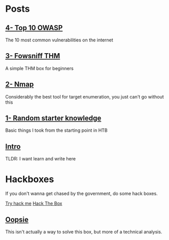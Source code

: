 # Posts


## [4- Top 10 OWASP](https://korrectional.github.io/Posts/4-Top10-OWASP.txt)
The 10 most common vulnerabilities on the internet

## [3- Fowsniff THM](https://korrectional.github.io/Posts/3-Fowsniff.txt)
A simple THM box for beginners


## [2- Nmap](https://korrectional.github.io/Posts/nmap.txt)
Considerably the best tool for target enumeration, you just can't go without this


## [1- Random starter knowledge](https://korrectional.github.io/Posts/RStarterK.txt)
Basic things I took from the starting point in HTB


## [Intro](https://korrectional.github.io/Posts/Intro.txt)
TLDR: I want learn and write here





# Hackboxes
If you don't wanna get chased by the government, do some hack boxes.

[Try hack me](https://tryhackme.com)
[Hack The Box](https://app.hackthebox.com)


## [Oopsie](https://korrectional.github.io/HTB/OopsieHTB.txt)
This isn't actually a way to solve this box, but more of a technical analysis.
